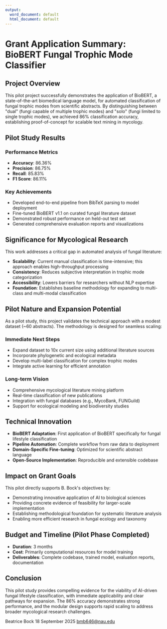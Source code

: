 ```yaml
---
output:
  word_document: default
  html_document: default
---
```

# Grant Application Summary: BioBERT Fungal Trophic Mode Classifier

## Project Overview

This pilot project successfully demonstrates the application of BioBERT, a state-of-the-art biomedical language model, for automated classification of fungal trophic modes from scientific abstracts. By distinguishing between "dual" (fungi capable of multiple trophic modes) and "solo" (fungi limited to single trophic modes), we achieved 86% classification accuracy, establishing proof-of-concept for scalable text mining in mycology.

## Pilot Study Results

### Performance Metrics
- **Accuracy**: 86.36%
- **Precision**: 86.75%
- **Recall**: 85.83%
- **F1 Score**: 86.11%

### Key Achievements
- Developed end-to-end pipeline from BibTeX parsing to model deployment
- Fine-tuned BioBERT v1.1 on curated fungal literature dataset
- Demonstrated robust performance on held-out test set
- Generated comprehensive evaluation reports and visualizations

## Significance for Mycological Research

This work addresses a critical gap in automated analysis of fungal literature:
- **Scalability**: Current manual classification is time-intensive; this approach enables high-throughput processing
- **Consistency**: Reduces subjective interpretation in trophic mode categorization
- **Accessibility**: Lowers barriers for researchers without NLP expertise
- **Foundation**: Establishes baseline methodology for expanding to multi-class and multi-modal classification

## Pilot Nature and Expansion Potential

As a pilot study, this project validates the technical approach with a modest dataset (~60 abstracts). The methodology is designed for seamless scaling:

### Immediate Next Steps
- Expand dataset to 10x current size using additional literature sources
- Incorporate phylogenetic and ecological metadata
- Develop multi-label classification for complex trophic modes
- Integrate active learning for efficient annotation

### Long-term Vision
- Comprehensive mycological literature mining platform
- Real-time classification of new publications
- Integration with fungal databases (e.g., MycoBank, FUNGuild)
- Support for ecological modeling and biodiversity studies

## Technical Innovation

- **BioBERT Adaptation**: First application of BioBERT specifically for fungal lifestyle classification
- **Pipeline Automation**: Complete workflow from raw data to deployment
- **Domain-Specific Fine-tuning**: Optimized for scientific abstract language
- **Open-Source Implementation**: Reproducible and extensible codebase

## Impact on Grant Goals

This pilot directly supports B. Bock's objectives by:
- Demonstrating innovative application of AI to biological sciences
- Providing concrete evidence of feasibility for larger-scale implementation
- Establishing methodological foundation for systematic literature analysis
- Enabling more efficient research in fungal ecology and taxonomy

## Budget and Timeline (Pilot Phase Completed)

- **Duration**: 3 months
- **Cost**: Primarily computational resources for model training
- **Deliverables**: Complete codebase, trained model, evaluation reports, documentation

## Conclusion

This pilot study provides compelling evidence for the viability of AI-driven fungal lifestyle classification, with immediate applicability and clear pathways for expansion. The 86% accuracy demonstrates strong performance, and the modular design supports rapid scaling to address broader mycological research challenges.

Beatrice Bock 
18 September 2025
bmb646@nau.edu